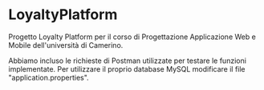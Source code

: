 # LoyaltyPlatform
Progetto Loyalty Platform per il corso di Progettazione Applicazione Web e Mobile dell'università di Camerino.

Abbiamo incluso le richieste di Postman utilizzate per testare le funzioni implementate.
Per utilizzare il proprio database MySQL modificare il file "application.properties".
